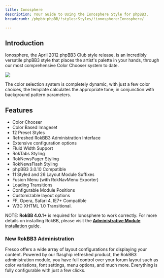 ```yaml
---
title: Ionosphere
description: Your Guide to Using the Ionosphere Style for phpBB3.
breadcrumb: /phpbb:phpBB/!styles:Styles/!ionosphere:Ionosphere/

---
```


Introduction
-----

Ionosphere, the April 2012 phpBB3 Club style release, is an incredibly versatile phpBB3 style that places the artist's palette in your hands, through our most comprehensive Color Chooser system to date. 

![][style]

The color selection system is completely dynamic, with just a few color choices, the template calculates the appropriate tone; in conjunction with background pattern parameters.

Features
-----

* Color Chooser
* Color Based Imageset
* 12 Preset Styles
* Refreshed RokBB3 Administration Interface
* Extensive configuration options
* Fluid Width Support
* RokTabs Styling
* RokNewsPager Styling
* RokNewsFlash Styling
* phpBB3 3.0.10 Compatible
* 11 Styled and 26 Layout Module Suffixes
* Fusion Menu (with RokNavMenu Exporter)
* Loading Transitions
* Configurable Module Positions
* Customizable layout options
* FF, Opera, Safari 4, IE7+ Compatible
* W3C XHTML 1.0 Transitional.

NOTE: **RokBB 4.0.1+** is required for Ionosphere to work correctly. For more details on installing RokBB, please visit the [**Administrative Module** installation guide][adminguide].

### New RokBB3 Administration

Fresco offers a wide array of layout configurations for displaying your content. Powered by our flasghip refreshed product, the RokBB3 administration module, you have full control over your forum layout such as color variations, font settings, menu options, and much more. Everything is fully configurable with just a few clicks.

[adminguide]: ../../start/styles.md#installing-administrative-modules
[style]: assets/ionosphere.jpeg
[rokbridge]: http://www.rockettheme.com/extensions-joomla/rokbridge